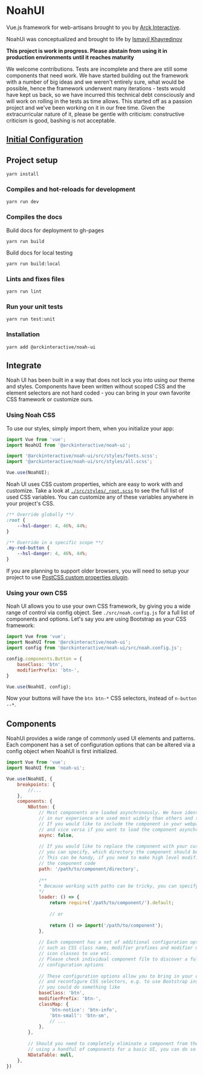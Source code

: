 # NoahUI

Vue.js framework for web-artisans brought to you by [Arck Interactive](https://arckinteractive.com/).

NoahUi was conceptualized and brought to life by [Ismayil Khayredinov](https://github.com/hypejunction)

**This project is work in progress. Please abstain from using it in production environments until it reaches maturity**

We welcome contributions. Tests are incomplete and there are still some components that need work. We have started building out the framework with a number of big ideas and we weren't entirely sure, what would be possible, hence the framework underwent many iterations - tests would have kept us back, so we have incurred this technical debt consciously and will work on rolling in the tests as time allows. This started off as a passion project and we've been working on it in our free time. Given the extracurricular nature of it, please be gentle with criticism: constructive criticism is good, bashing is not acceptable.
 
## [Initial Configuration](https://arckinteractive.github.io/noah-ui/)


## Project setup
```
yarn install
```

### Compiles and hot-reloads for development
```
yarn run dev
```

### Compiles the docs

Build docs for deployment to gh-pages
```
yarn run build
```

Build docs for local testing
```
yarn run build:local
```

### Lints and fixes files
```
yarn run lint
```

### Run your unit tests
```
yarn run test:unit
```

### Installation

```
yarn add @arckinteractive/noah-ui
```

## Integrate

Noah UI has been built in a way that does not lock you into using our theme and styles. Components have been written without scoped CSS and the element selectors are not hard coded - you can bring in your own favorite CSS framework or customize ours.

### Using Noah CSS

To use our styles, simply import them, when you initialize your app:

``` js
import Vue from 'vue';
import NoahUI from '@arckinteractive/noah-ui';

import '@arckinteractive/noah-ui/src/styles/fonts.scss';
import '@arckinteractive/noah-ui/src/styles/all.scss';

Vue.use(NoahUI);
```

Noah UI uses CSS custom properties, which are easy to work with and customize. Take a look at [`./src/styles/_root.scss`](/theme/variables.md) to see the full list of used CSS variables. You can customize any of these variables anywhere in your project's CSS.

``` css
/** Override globally **/ 
:root {
    --hsl-danger: 4, 46%, 44%;
}

/** Override in a specific scope **/
.my-red-button {
    --hsl-danger: 4, 46%, 44%;
}
```

If you are planning to support older browsers, you will need to setup your project to use [PostCSS custom properties plugin](https://github.com/postcss/postcss-custom-properties).

### Using your own CSS

Noah UI allows you to use your own CSS framework, by giving you a wide range of control via config object. See `./src/noah.config.js` for a full list of components and options. Let's say you are using Bootstrap as your CSS framework:

``` js
import Vue from 'vue';
import NoahUI from '@arckinteractive/noah-ui';
import config from '@arckinteractive/noah-ui/src/noah.config.js';

config.components.Button = {
    baseClass: 'btn',
    modifierPrefix: 'btn-',
}

Vue.use(NoahUI, config);
``` 

Now your buttons will have the `btn btn-*` CSS selectors, instead of `n-button --*`. 


## Components 

<ComponentList />

NoahUi provides a wide range of commonly used UI elements and patterns. 
Each component has a set of configuration options that can be altered via a config object when NoahUI is first initialized.

```js
import Vue from 'vue';
import NoahUI from 'noah-ui';

Vue.use(NoahUI, {
    breakpoints: { 
        //...
    },
    components: {
        NButton: {
            // Most components are loaded asynchronously. We have identified a set of components that
            // in our experience are used most widely than others and set them for sync loading
            // If you would like to include the component in your webpack bundle, set async to false, 
            // and vice versa if you want to load the component asynchronously, set it to true. 
            async: false,
            
            // If you would like to replace the component with your custom implementation,
            // you can specify, which directory the component should be loaded from
            // This can be handy, if you need to make high level modifications to
            // the component code
            path: '/path/to/component/directory',
            
            /**
            * Because working with paths can be tricky, you can specify your custom loader
            */
            loader: () => {
                return require('/path/to/component/').default;
               
                // or
                
                return () => import('/path/to/component');
            },
            
            // Each component has a set of additional configuration options,
            // such as CSS class name, modifier prefixes and modifier map,
            // icon classes to use etc.
            // Please check individual component file to discover a full list of available
            // configuration options
            
            // These configuration options allow you to bring in your own CSS library,
            // and reconfigure CSS selectors, e.g. to use Bootstrap instead of NoahUi,
            // you could do something like
            baseClass: 'btn',
            modifierPrefix: 'btn-',
            classMap: {
                'btn-notice': 'btn-info',
                'btn-small': 'btn-sm',
                // ...
            },
        },
        
        // Should you need to completely eliminate a component from the build, e.g. if you are only
        // using a handful of components for a basic UI, you can do so by setting component options to false or null
        NDataTable: null,
    },
})
```
